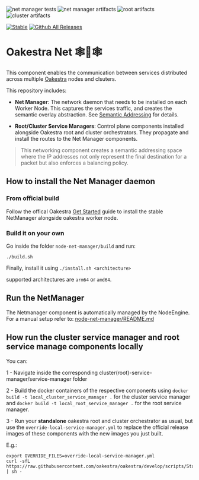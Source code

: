 ![net manager tests](https://github.com/oakestra/oakestra-net/actions/workflows/node_net_manager_tests.yml/badge.svg)
![net manager artifacts](https://github.com/oakestra/oakestra-net/actions/workflows/node-net-manager-artifacts.yml/badge.svg)
![root artifacts](https://github.com/oakestra/oakestra-net/actions/workflows/root_service_manager_image.yml/badge.svg)
![cluster artifacts](https://github.com/oakestra/oakestra-net/actions/workflows/cluster_service_manager_image.yml/badge.svg)

[![Stable](https://img.shields.io/badge/Latest%20Stable-%F0%9F%AA%97%20Accordion%20v0.4.301-green.svg)](https://github.com/oakestra/oakestra-net/tree/v0.4.400)
[![Github All Releases](https://img.shields.io/github/downloads/oakestra/oakestra-net/total.svg)]()

# Oakestra Net 🕸️🌳🕸️
This component enables the communication between services distributed across multiple [Oakestra](oakestra.io) nodes and clsuters.

This repository includes:

- **Net Manager**: The network daemon that needs to be installed on each Worker Node. This captures the services traffic, and creates the semantic overlay abstraction. See [Semantic Addressing](https://www.oakestra.io/docs/networking/semantic-addressing) for details.

- **Root/Cluster Service Managers**: Control plane components installed alongside Oakestra root and cluster orchestrators. They propagate and install the routes to the Net Manager components. 

>This networking component creates a semantic addressing space where the IP addresses not only represent the final destination for a packet
but also enforces a balancing policy.

## How to install the Net Manager daemon

### From official build

Follow the offical Oakestra [Get Started](https://github.com/oakestra/oakestra?tab=readme-ov-file#your-first-worker-node-🍃) guide to install the stable NetManager alongside oakestra worker node. 

### Build it on your own
Go inside the folder `node-net-manager/build` and run:
```
./build.sh
```

Finally, install it using 
`./install.sh <architecture>`

supported architectures are `arm64` or `amd64`.

## Run the NetManager

The Netmanager component is automatically managed by the NodeEngine. For a manual setup refer to: [node-net-manager/README.md](node-net-manager/README.md)


## How run the cluster service manager and root service manage components locally

You can:

1 - Navigate inside the corresponding cluster(root)-service-manager/service-manager folder

2 - Build the docker containers of the respective components using `docker build -t local_cluster_service_manager .` for the cluster service manager and `docker build -t local_root_service_manager .` for the root service manager. 

3 - Run your **standalone** oakestra root and cluster orchestrator as usual, but use the `override-local-service-manager.yml` to replace the official release images of these components with the new images you just built. 

E.g.: 
```
export OVERRIDE_FILES=override-local-service-manager.yml
curl -sfL https://raw.githubusercontent.com/oakestra/oakestra/develop/scripts/StartOakestraRoot.sh | sh - 
```






